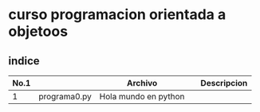 # curso programacion orientada a objetoos

## indice

|No.1| |Archivo| |Descripcion        |
|----|-|-------|-|-------------------|
|1|programa0.py| Hola mundo en python|
